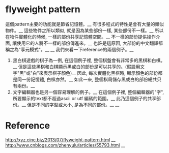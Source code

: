 # flyweight pattern

這個pattern主要的功能就是節省記憶體。__
有很多程式的特性是會有大量的類似物件。__
這些物件之所以類似, 就是因為某些部份一樣, 某些部份不一樣。__
所以在物件實體化的時候, 一樣的部份共享記憶體空間。__
不一樣的部份提供操作介面, 讓使用它的人將不一樣的部份傳進來。__
也許是這原因, 大部份的中文翻譯都稱之為"享元模式"。__
__
我們來看一下reference的兩個例子。__
1.  黑白棋遊戲的棋子為一例, 在這個例子裡, 整個棋盤會有非常多的黑棋和白棋。__
    但是這些黑棋和白棋顯示黑或白的部份是可以共享的。(假設用文字"黑"或"白"來表示棋子顏色)__
    因此, 每次實體化黑棋時, 顯示顏色的部份都是同一份記憶體, 白棋亦然。__
    如此一來, 整個棋局儲存黑或白的部份總共只有兩份。__
2.  文字編輯器也是另一個容易理解的例子。__
    在這個例子裡, 整個編輯器的"字", 所要顯示的text都不超過ascii or utf 編碼的範圍。__
    此乃這個例子的共享部份。__
    但是不同的字型或大小, 是為不同的部份。__
__
# Reference
http://xyz.cinc.biz/2013/07/flyweight-pattern.html __
http://www.cnblogs.com/zhenyulu/articles/55793.html __

